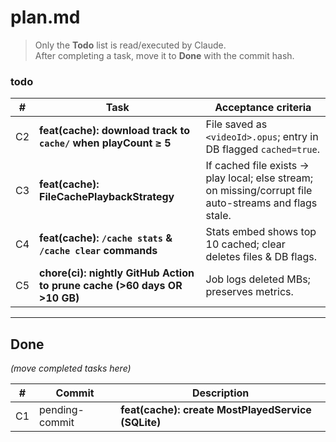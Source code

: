 # plan.md
> Only the **Todo** list is read/executed by Claude.  
> After completing a task, move it to **Done** with the commit hash.



### todo

| # | Task | Acceptance criteria |
|---|------|---------------------|
| C2 | **feat(cache): download track to `cache/` when playCount ≥ 5** | File saved as `<videoId>.opus`; entry in DB flagged `cached=true`. |
| C3 | **feat(cache): FileCachePlaybackStrategy** | If cached file exists → play local; else stream; on missing/corrupt file auto-streams and flags stale. |
| C4 | **feat(cache): `/cache stats` & `/cache clear` commands** | Stats embed shows top 10 cached; clear deletes files & DB flags. |
| C5 | **chore(ci): nightly GitHub Action to prune cache (>60 days OR >10 GB)** | Job logs deleted MBs; preserves metrics. |

---

## Done
*(move completed tasks here)*

| # | Commit | Description |
|---|--------|-------------|
| C1 | pending-commit | **feat(cache): create MostPlayedService (SQLite)** |

